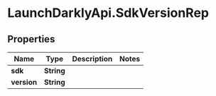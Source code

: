# LaunchDarklyApi.SdkVersionRep

## Properties

Name | Type | Description | Notes
------------ | ------------- | ------------- | -------------
**sdk** | **String** |  | 
**version** | **String** |  | 


